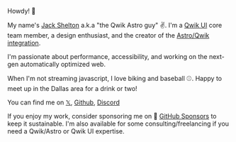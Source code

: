 Howdy! 👋

My name's [Jack Shelton](https://jackshelton.com/) a.k.a "the Qwik Astro guy" ✌️. I'm a [Qwik UI](link) core team member, a design enthusiast, and the creator of the [Astro/Qwik integration](link).

I'm passionate about performance, accessibility, and working on the next-gen automatically optimized web. 

When I'm not streaming javascript, I love biking and baseball ⚾. Happy to meet up in the Dallas area for a drink or two!

You can find me on
[𝕏](https://twitter.com/TheJackShelton), [Github](https://github.com/thejackshelton), [Discord](link)

If you enjoy my work, consider sponsoring me on 🫶 [GitHub Sponsors](link) to keep it sustainable. I'm also available for some consulting/freelancing if you need a Qwik/Astro or Qwik UI expertise.
